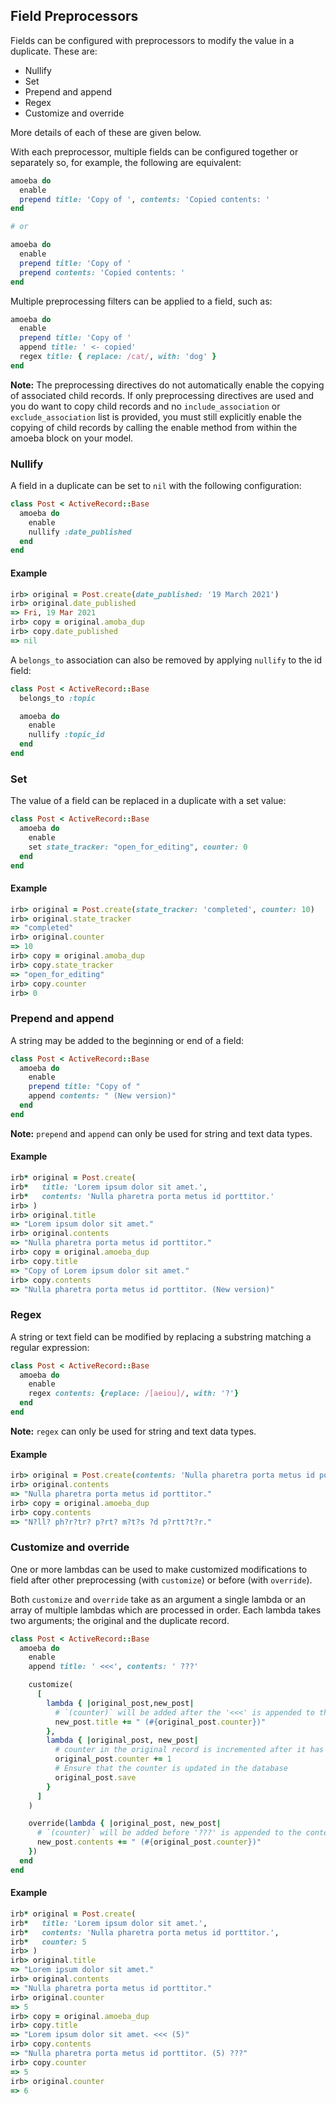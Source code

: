 ## Field Preprocessors

Fields can be configured with preprocessors to modify the value in a duplicate.
These are:

* Nullify
* Set
* Prepend and append
* Regex
* Customize and override

More details of each of these are given below.

With each preprocessor, multiple fields can be configured together or
separately so, for example, the following are equivalent:

```ruby
amoeba do
  enable
  prepend title: 'Copy of ', contents: 'Copied contents: '
end

# or

amoeba do
  enable
  prepend title: 'Copy of '
  prepend contents: 'Copied contents: '
end
```

Multiple preprocessing filters can be applied to a field, such as:

```ruby
amoeba do
  enable
  prepend title: 'Copy of '
  append title: ' <- copied'
  regex title: { replace: /cat/, with: 'dog' }
end
```

**Note:** The preprocessing directives do not automatically enable the copying
of associated child records. If only preprocessing directives are used and you
do want to copy child records and no `include_association` or
`exclude_association` list is provided, you must still explicitly enable the
copying of child records by calling the enable method from within the amoeba
block on your model.

### Nullify

A field in a duplicate can be set to `nil` with the following configuration:

```ruby
class Post < ActiveRecord::Base
  amoeba do
    enable
    nullify :date_published
  end
end
```

#### Example

```ruby
irb> original = Post.create(date_published: '19 March 2021')
irb> original.date_published
=> Fri, 19 Mar 2021
irb> copy = original.amoba_dup
irb> copy.date_published
=> nil
```

A `belongs_to` association can also be removed by applying `nullify` to the id
field:

```ruby
class Post < ActiveRecord::Base
  belongs_to :topic

  amoeba do
    enable
    nullify :topic_id
  end
end
```

### Set

The value of a field can be replaced in a duplicate with a set value:

```ruby
class Post < ActiveRecord::Base
  amoeba do
    enable
    set state_tracker: "open_for_editing", counter: 0
  end
end
```

#### Example

```ruby
irb> original = Post.create(state_tracker: 'completed', counter: 10)
irb> original.state_tracker
=> "completed"
irb> original.counter
=> 10
irb> copy = original.amoba_dup
irb> copy.state_tracker
=> "open_for_editing"
irb> copy.counter
irb> 0
```

### Prepend and append

A string may be added to the beginning or end of a field:

```ruby
class Post < ActiveRecord::Base
  amoeba do
    enable
    prepend title: "Copy of "
    append contents: " (New version)"
  end
end
```

**Note:** `prepend` and `append` can only be used for string and text data
types.

#### Example

```ruby
irb* original = Post.create(
irb*   title: 'Lorem ipsum dolor sit amet.',
irb*   contents: 'Nulla pharetra porta metus id porttitor.'
irb> )
irb> original.title
=> "Lorem ipsum dolor sit amet."
irb> original.contents
=> "Nulla pharetra porta metus id porttitor."
irb> copy = original.amoeba_dup
irb> copy.title
=> "Copy of Lorem ipsum dolor sit amet."
irb> copy.contents
=> "Nulla pharetra porta metus id porttitor. (New version)"
```

### Regex

A string or text field can be modified by replacing a substring matching a
regular expression:

```ruby
class Post < ActiveRecord::Base
  amoeba do
    enable
    regex contents: {replace: /[aeiou]/, with: '?'}
  end
end
```

**Note:** `regex` can only be used for string and text data types.

#### Example

```ruby
irb> original = Post.create(contents: 'Nulla pharetra porta metus id porttitor.')
irb> original.contents
=> "Nulla pharetra porta metus id porttitor."
irb> copy = original.amoeba_dup
irb> copy.contents
=> "N?ll? ph?r?tr? p?rt? m?t?s ?d p?rtt?t?r."
```

### Customize and override

One or more lambdas can be used to make customized modifications to field
after other preprocessing (with `customize`) or before (with `override`).

Both `customize` and `override` take as an argument a single lambda or an
array of multiple lambdas which are processed in order. Each lambda takes two
arguments; the original and the duplicate record.

```ruby
class Post < ActiveRecord::Base
  amoeba do
    enable
    append title: ' <<<', contents: ' ???'

    customize(
      [
        lambda { |original_post,new_post|
          # `(counter)` will be added after the '<<<' is appended to the title
          new_post.title += " (#{original_post.counter})"
        },
        lambda { |original_post, new_post|
          # counter in the original record is incremented after it has been used to modify the title
          original_post.counter += 1
          # Ensure that the counter is updated in the database
          original_post.save
        }
      ]
    )

    override(lambda { |original_post, new_post|
      # `(counter)` will be added before '???' is appended to the contents
      new_post.contents += " (#{original_post.counter})"
    })
  end
end
```

#### Example

```ruby
irb* original = Post.create(
irb*   title: 'Lorem ipsum dolor sit amet.',
irb*   contents: 'Nulla pharetra porta metus id porttitor.',
irb*   counter: 5
irb> )
irb> original.title
=> "Lorem ipsum dolor sit amet."
irb> original.contents
=> "Nulla pharetra porta metus id porttitor."
irb> original.counter
=> 5
irb> copy = original.amoeba_dup
irb> copy.title
=> "Lorem ipsum dolor sit amet. <<< (5)"
irb> copy.contents
=> "Nulla pharetra porta metus id porttitor. (5) ???"
irb> copy.counter
=> 5
irb> original.counter
=> 6
```
